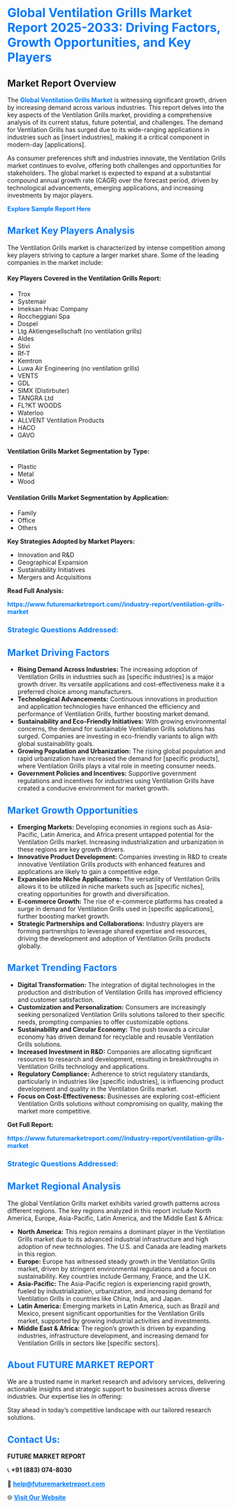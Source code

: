 <h1 style="color: #007BFF;">Global Ventilation Grills Market Report 2025-2033: Driving Factors, Growth Opportunities, and Key Players</h1>

<section id="overview">
<h2>Market Report Overview</h2>
<p>The <a href="https://www.futuremarketreport.com//industry-report/ventilation-grills-market" style="color: #007BFF; text-decoration: none;"><strong>Global Ventilation Grills Market</strong></a> is witnessing significant growth, driven by increasing demand across various industries. This report delves into the key aspects of the Ventilation Grills market, providing a comprehensive analysis of its current status, future potential, and challenges. The demand for Ventilation Grills has surged due to its wide-ranging applications in industries such as [insert industries], making it a critical component in modern-day [applications].</p>
<p>As consumer preferences shift and industries innovate, the Ventilation Grills market continues to evolve, offering both challenges and opportunities for stakeholders. The global market is expected to expand at a substantial compound annual growth rate (CAGR) over the forecast period, driven by technological advancements, emerging applications, and increasing investments by major players.</p>
</section>

<section id="overview">
<p><a href="https://www.futuremarketreport.com//request-sample/reportId=84415" style="color: #007BFF; text-decoration: none;"><strong>Explore Sample Report Here</strong></a></p>
</section>

<section id="key-players">
<h2 style="color: #007BFF;">Market Key Players Analysis</h2>
<p>The Ventilation Grills market is characterized by intense competition among key players striving to capture a larger market share. Some of the leading companies in the market include:</p>
<h4>Key Players Covered in the Ventilation Grills Report:</h4>
<ul><li>Trox</li><li>Systemair</li><li>Imeksan Hvac Company</li><li>Roccheggiani Spa</li><li>Dospel</li><li>Ltg Aktiengesellschaft (no ventilation grills)</li><li>Aldes</li><li>Stivi</li><li>Rf-T</li><li>Kemtron</li><li>Luwa Air Engineering (no ventilation grills)</li><li>VENTS</li><li>GDL</li><li>SIMX (Distirbuter)</li><li>TANGRA Ltd</li><li>FL?KT WOODS</li><li>Waterloo</li><li>ALLVENT Ventilation Products</li><li>HACO</li><li>GAVO</li></ul>
<h4>Ventilation Grills Market Segmentation by Type:</h4>
<ul><li>Plastic</li><li>Metal</li><li>Wood</li></ul>

<h4>Ventilation Grills Market Segmentation by Application:</h4>
<ul><li>Family</li><li>Office</li><li>Others</li></ul>
<p><strong>Key Strategies Adopted by Market Players:</strong></p>
<ul>
<li>Innovation and R&D</li>
<li>Geographical Expansion</li>
<li>Sustainability Initiatives</li>
<li>Mergers and Acquisitions</li>
</ul>
</section>

<section>
<p><strong>Read Full Analysis: </strong></p><a href="https://www.futuremarketreport.com//industry-report/ventilation-grills-market" style="color: #007BFF; text-decoration: none;"><strong>https://www.futuremarketreport.com//industry-report/ventilation-grills-market</strong></a>
<h3 style="color: #007BFF;">Strategic Questions Addressed:</h3>
</section>

<section id="driving-factors">
<h2 style="color: #007BFF;">Market Driving Factors</h2>
<ul>
<li><strong>Rising Demand Across Industries:</strong> The increasing adoption of Ventilation Grills in industries such as [specific industries] is a major growth driver. Its versatile applications and cost-effectiveness make it a preferred choice among manufacturers.</li>
<li><strong>Technological Advancements:</strong> Continuous innovations in production and application technologies have enhanced the efficiency and performance of Ventilation Grills, further boosting market demand.</li>
<li><strong>Sustainability and Eco-Friendly Initiatives:</strong> With growing environmental concerns, the demand for sustainable Ventilation Grills solutions has surged. Companies are investing in eco-friendly variants to align with global sustainability goals.</li>
<li><strong>Growing Population and Urbanization:</strong> The rising global population and rapid urbanization have increased the demand for [specific products], where Ventilation Grills plays a vital role in meeting consumer needs.</li>
<li><strong>Government Policies and Incentives:</strong> Supportive government regulations and incentives for industries using Ventilation Grills have created a conducive environment for market growth.</li>
</ul>
</section>

<section id="growth-opportunities">
<h2 style="color: #007BFF;">Market Growth Opportunities</h2>
<ul>
<li><strong>Emerging Markets:</strong> Developing economies in regions such as Asia-Pacific, Latin America, and Africa present untapped potential for the Ventilation Grills market. Increasing industrialization and urbanization in these regions are key growth drivers.</li>
<li><strong>Innovative Product Development:</strong> Companies investing in R&D to create innovative Ventilation Grills products with enhanced features and applications are likely to gain a competitive edge.</li>
<li><strong>Expansion into Niche Applications:</strong> The versatility of Ventilation Grills allows it to be utilized in niche markets such as [specific niches], creating opportunities for growth and diversification.</li>
<li><strong>E-commerce Growth:</strong> The rise of e-commerce platforms has created a surge in demand for Ventilation Grills used in [specific applications], further boosting market growth.</li>
<li><strong>Strategic Partnerships and Collaborations:</strong> Industry players are forming partnerships to leverage shared expertise and resources, driving the development and adoption of Ventilation Grills products globally.</li>
</ul>
</section>

<section id="trending-factors">
<h2 style="color: #007BFF;">Market Trending Factors</h2>
<ul>
<li><strong>Digital Transformation:</strong> The integration of digital technologies in the production and distribution of Ventilation Grills has improved efficiency and customer satisfaction.</li>
<li><strong>Customization and Personalization:</strong> Consumers are increasingly seeking personalized Ventilation Grills solutions tailored to their specific needs, prompting companies to offer customizable options.</li>
<li><strong>Sustainability and Circular Economy:</strong> The push towards a circular economy has driven demand for recyclable and reusable Ventilation Grills solutions.</li>
<li><strong>Increased Investment in R&D:</strong> Companies are allocating significant resources to research and development, resulting in breakthroughs in Ventilation Grills technology and applications.</li>
<li><strong>Regulatory Compliance:</strong> Adherence to strict regulatory standards, particularly in industries like [specific industries], is influencing product development and quality in the Ventilation Grills market.</li>
<li><strong>Focus on Cost-Effectiveness:</strong> Businesses are exploring cost-efficient Ventilation Grills solutions without compromising on quality, making the market more competitive.</li>
</ul>
</section>

<section>
<p><strong>Get Full Report: </strong></p><a href="https://www.futuremarketreport.com//industry-report/ventilation-grills-market" style="color: #007BFF; text-decoration: none;"><strong>https://www.futuremarketreport.com//industry-report/ventilation-grills-market</strong></a>
<h3 style="color: #007BFF;">Strategic Questions Addressed:</h3>
</section>


<section id="regional-analysis">
<h2 style="color: #007BFF;">Market Regional Analysis</h2>
<p>The global Ventilation Grills market exhibits varied growth patterns across different regions. The key regions analyzed in this report include North America, Europe, Asia-Pacific, Latin America, and the Middle East & Africa:</p>
<ul>
<li><strong>North America:</strong> This region remains a dominant player in the Ventilation Grills market due to its advanced industrial infrastructure and high adoption of new technologies. The U.S. and Canada are leading markets in this region.</li>
<li><strong>Europe:</strong> Europe has witnessed steady growth in the Ventilation Grills market, driven by stringent environmental regulations and a focus on sustainability. Key countries include Germany, France, and the U.K.</li>
<li><strong>Asia-Pacific:</strong> The Asia-Pacific region is experiencing rapid growth, fueled by industrialization, urbanization, and increasing demand for Ventilation Grills in countries like China, India, and Japan.</li>
<li><strong>Latin America:</strong> Emerging markets in Latin America, such as Brazil and Mexico, present significant opportunities for the Ventilation Grills market, supported by growing industrial activities and investments.</li>
<li><strong>Middle East & Africa:</strong> The region’s growth is driven by expanding industries, infrastructure development, and increasing demand for Ventilation Grills in sectors like [specific sectors].</li>
</ul>
</section>

<footer>
<h2 style="color: #007BFF;">About FUTURE MARKET REPORT</h2>
<p>We are a trusted name in market research and advisory services, delivering actionable insights and strategic support to businesses across diverse industries. Our expertise lies in offering:</p>

<p>Stay ahead in today’s competitive landscape with our tailored research solutions.</p>

<h2 style="color: #007BFF;">Contact Us:</h2>
<p><strong>FUTURE MARKET REPORT</strong></p>
<p>📞 <strong>+91 (883) 074-8030</strong></p>
<p>📧 <strong><a href="mailto:help@futuremarketreport.com" style="color: #007BFF;">help@futuremarketreport.com</a></strong></p>
<p>🌐 <strong><a href="https://www.futuremarketreport.com/" style="color: #007BFF;">Visit Our Website</a></strong></p>
</footer>